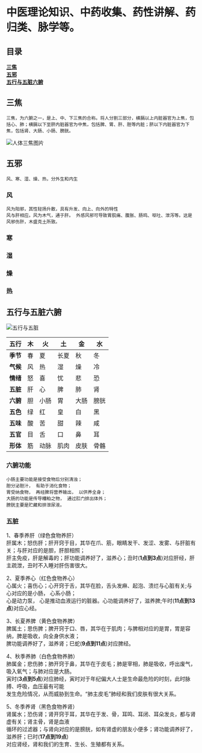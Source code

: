 # 中医理论知识、中药收集、药性讲解、药归类、脉学等。

## 目录
__[三焦](#三焦)__  
__[五邪](#五邪)__  
__[五行与五脏六腑](#五行与五脏六腑)__  


## 三焦

`三焦，为六腑之一，是上、中、下三焦的合称。将人分割三部分，横膈以上内脏器官为上焦，包括心、肺；横膈以下至脐内脏器官为中焦，包括脾、胃、肝、胆等内脏；脐以下内脏器官为下焦，包括肾、大肠、小肠、膀胱。`

![人体三焦图片](https://github.com/BootingUp/ChineseMedicine/blob/master/image/%E4%B8%89%E7%84%A6.PNG)

## 五邪

`风、寒、湿、燥、热，分外生和内生`

### 风
`风为阳邪，其性轻扬升散，具有升发、向上、向外的特性`  
`风与肝相应。风为木气，通于肝。 外感风邪可导致胃脘痛、腹胀、肠鸣、呕吐、泄泻等。这是风邪伤肝，木盛克土所致。`  

### 寒

### 湿

### 燥

### 热

## 五行与五脏六腑
![五行与五脏](https://github.com/BootingUp/ChineseMedicine/blob/master/image/%E4%B8%AD%E5%8C%BB%E4%BA%94%E8%A1%8C.PNG)
  
 
**五行**  |  木  |  火  |  土  |  金  |  水  
----------|------|------|------|------|-----  
**季节**  |  春  |  夏  |  长夏  |  秋  | 冬  
**气候**  |  风  |  热  |  湿  |  燥  |  冷  
**情绪**  |  怒  |  喜  |  忧  |  悲  |  恐  
**五脏**  | 肝  |  心  |  脾  |  肺  |  肾  
**六腑**  |  胆  |  小肠  |  胃  |  大肠  |  膀胱  
**五色**  |  绿  |  红  |  皇  |  白  |  黑  
**五味**  |  酸  |  苦  |  甜  |  辣  |  咸  
**五官**  |  目  |  舌  |  口  |  鼻  |  耳  
**形体**  |  筋  |  动脉  |  肌肉  |  皮肤  |  骨骼  
  
    
### 六腑功能
```
小肠主要功能是接受食物后分别清浊；   
胆分泌胆汁， 有助于消化食物；   
胃受纳食物， 再经脾将营养输出， 以供养全身；   
大肠的功能是传导糟粕之物， 通过肛门排出体外；   
膀胱主要是贮藏和排泄尿液。
```  
### 五脏
1、春季养肝（绿色食物养肝）  
肝属木；怒伤肝；肝开窍于目，其华在爪、筋，眼睛发干、发涩、发雾、与肝脏有关；与肝对应的是胆，肝胆相照；  
肝主免疫，肝是解毒的；肝功能调养好了，滋养心；丑时(__1点到3点__)对应肝经，肝主疏泄，丑时不入睡对肝伤害很大。    

2、夏季养心（红色食物养心）    
心属火；喜伤心；心开窍于舌，其华在脸，舌头发麻、起泡、溃烂与心脏有关;与心对应的是小肠， 心系小肠；    
心是动力泵， 心是推动血液运行的脏器。心功能调养好了，滋养脾;午时(__11点到13点__)对应心经。  

3、长夏养脾（黄色食物养脾）  
脾属土；思伤脾；脾开窍于口、唇，其华在于肌肉；与脾相对应的是胃，胃是容纳，脾是吸收，向全身供水液；  
脾功能调养好了，滋养肾；巳蛇(__9点到11点__)对应脾经。  

4、秋季养肺（白色食物养肺）  
肺属金；悲伤肺；肺开窍于鼻，其华在于皮毛；肺是宰相，肺是吸收，呼出废气，吸入氧气；与肺对应是大肠。  
寅时(__3点到5点__)对应肺经，寅时对于年纪偏大人士是生命最危险的时刻，此时脉搏、呼吸，血压最有可能  
发生危险情况，从而威胁到生命。“肺主皮毛”肺经和我们皮肤有很大关系。  

5、冬季养肾（黑色食物养肾）  
肾属水；恐伤肾；肾开窍于耳，其华在于发、骨，耳鸣、耳闭、耳朵发炎，都与肾虚有关；肾主骨，肾是血液  
循环的过滤器；与肾向对应的是膀胱，如有肾虚的朋友小便多；肾功能调养好了，滋养肝；巳时(__17点到19点__)  
对应肾经，肾和我们的生育、生长、生殖都有关系。  


















































